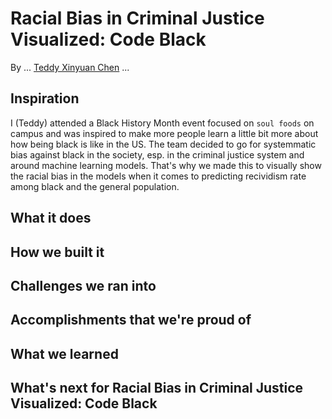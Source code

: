 # Racial Bias in Criminal Justice Visualized: Code Black

By ... [Teddy Xinyuan Chen](https://teddysc.me) ...

## Inspiration

I (Teddy) attended a Black History Month event focused on `soul foods` on campus and was inspired to make more people learn a little bit more about how being black is like in the US. The team decided to go for systemmatic bias against black in the society, esp. in the criminal justice system and around machine learning models. That's why we made this to visually show the racial bias in the models when it comes to predicting recividism rate among black and the general population.

## What it does

## How we built it

## Challenges we ran into

## Accomplishments that we're proud of

## What we learned

## What's next for Racial Bias in Criminal Justice Visualized: Code Black
